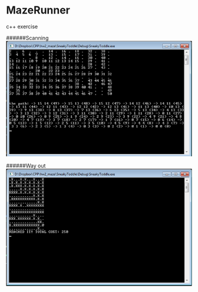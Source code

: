 # MazeRunner

c++ exercise

######Scanning
![scanning](https://raw.githubusercontent.com/getsevich/MazeRunner/master/img/scan_maze.png)

######Way out
![scanning](https://raw.githubusercontent.com/getsevich/MazeRunner/master/img/solve.png)
